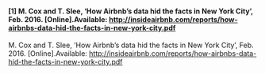 #### [1]<a>    M. Cox and T. Slee, ‘How Airbnb’s data hid the facts in New York City’, Feb. 2016. [Online].Available: http://insideairbnb.com/reports/how-airbnbs-data-hid-the-facts-in-new-york-city.pdf </a>

<a>    M. Cox and T. Slee, ‘How Airbnb’s data hid the facts in New York City’, Feb. 2016. [Online].Available: http://insideairbnb.com/reports/how-airbnbs-data-hid-the-facts-in-new-york-city.pdf</a>
